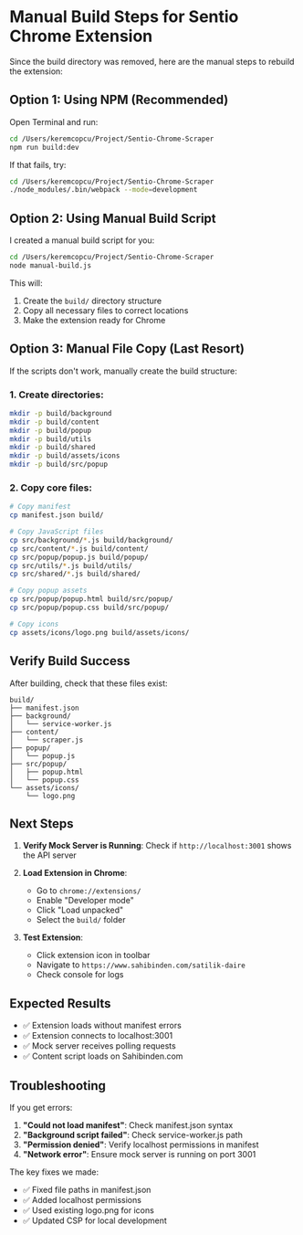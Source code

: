 # Manual Build Steps for Sentio Chrome Extension

Since the build directory was removed, here are the manual steps to rebuild the extension:

## Option 1: Using NPM (Recommended)

Open Terminal and run:

```bash
cd /Users/keremcopcu/Project/Sentio-Chrome-Scraper
npm run build:dev
```

If that fails, try:

```bash
cd /Users/keremcopcu/Project/Sentio-Chrome-Scraper
./node_modules/.bin/webpack --mode=development
```

## Option 2: Using Manual Build Script

I created a manual build script for you:

```bash
cd /Users/keremcopcu/Project/Sentio-Chrome-Scraper
node manual-build.js
```

This will:
1. Create the `build/` directory structure
2. Copy all necessary files to correct locations
3. Make the extension ready for Chrome

## Option 3: Manual File Copy (Last Resort)

If the scripts don't work, manually create the build structure:

### 1. Create directories:
```bash
mkdir -p build/background
mkdir -p build/content
mkdir -p build/popup
mkdir -p build/utils
mkdir -p build/shared
mkdir -p build/assets/icons
mkdir -p build/src/popup
```

### 2. Copy core files:
```bash
# Copy manifest
cp manifest.json build/

# Copy JavaScript files
cp src/background/*.js build/background/
cp src/content/*.js build/content/
cp src/popup/popup.js build/popup/
cp src/utils/*.js build/utils/
cp src/shared/*.js build/shared/

# Copy popup assets
cp src/popup/popup.html build/src/popup/
cp src/popup/popup.css build/src/popup/

# Copy icons
cp assets/icons/logo.png build/assets/icons/
```

## Verify Build Success

After building, check that these files exist:

```
build/
├── manifest.json
├── background/
│   └── service-worker.js
├── content/
│   └── scraper.js
├── popup/
│   └── popup.js
├── src/popup/
│   ├── popup.html
│   └── popup.css
└── assets/icons/
    └── logo.png
```

## Next Steps

1. **Verify Mock Server is Running**: 
   Check if `http://localhost:3001` shows the API server

2. **Load Extension in Chrome**:
   - Go to `chrome://extensions/`
   - Enable "Developer mode"
   - Click "Load unpacked"
   - Select the `build/` folder

3. **Test Extension**:
   - Click extension icon in toolbar
   - Navigate to `https://www.sahibinden.com/satilik-daire`
   - Check console for logs

## Expected Results

- ✅ Extension loads without manifest errors
- ✅ Extension connects to localhost:3001
- ✅ Mock server receives polling requests
- ✅ Content script loads on Sahibinden.com

## Troubleshooting

If you get errors:

1. **"Could not load manifest"**: Check manifest.json syntax
2. **"Background script failed"**: Check service-worker.js path
3. **"Permission denied"**: Verify localhost permissions in manifest
4. **"Network error"**: Ensure mock server is running on port 3001

The key fixes we made:
- ✅ Fixed file paths in manifest.json
- ✅ Added localhost permissions
- ✅ Used existing logo.png for icons
- ✅ Updated CSP for local development